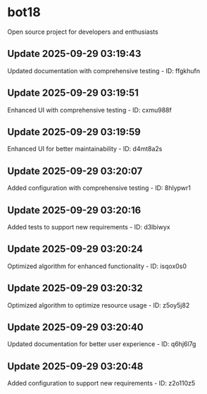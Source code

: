 # bot18
Open source project for developers and enthusiasts

## Update 2025-09-29 03:19:43
Updated documentation with comprehensive testing - ID: ffgkhufn


## Update 2025-09-29 03:19:51
Enhanced UI with comprehensive testing - ID: cxmu988f


## Update 2025-09-29 03:19:59
Enhanced UI for better maintainability - ID: d4mt8a2s


## Update 2025-09-29 03:20:07
Added configuration with comprehensive testing - ID: 8hlypwr1


## Update 2025-09-29 03:20:16
Added tests to support new requirements - ID: d3lbiwyx


## Update 2025-09-29 03:20:24
Optimized algorithm for enhanced functionality - ID: isqox0s0


## Update 2025-09-29 03:20:32
Optimized algorithm to optimize resource usage - ID: z5oy5j82


## Update 2025-09-29 03:20:40
Updated documentation for better user experience - ID: q6hj6l7g


## Update 2025-09-29 03:20:48
Added configuration to support new requirements - ID: z2o110z5

